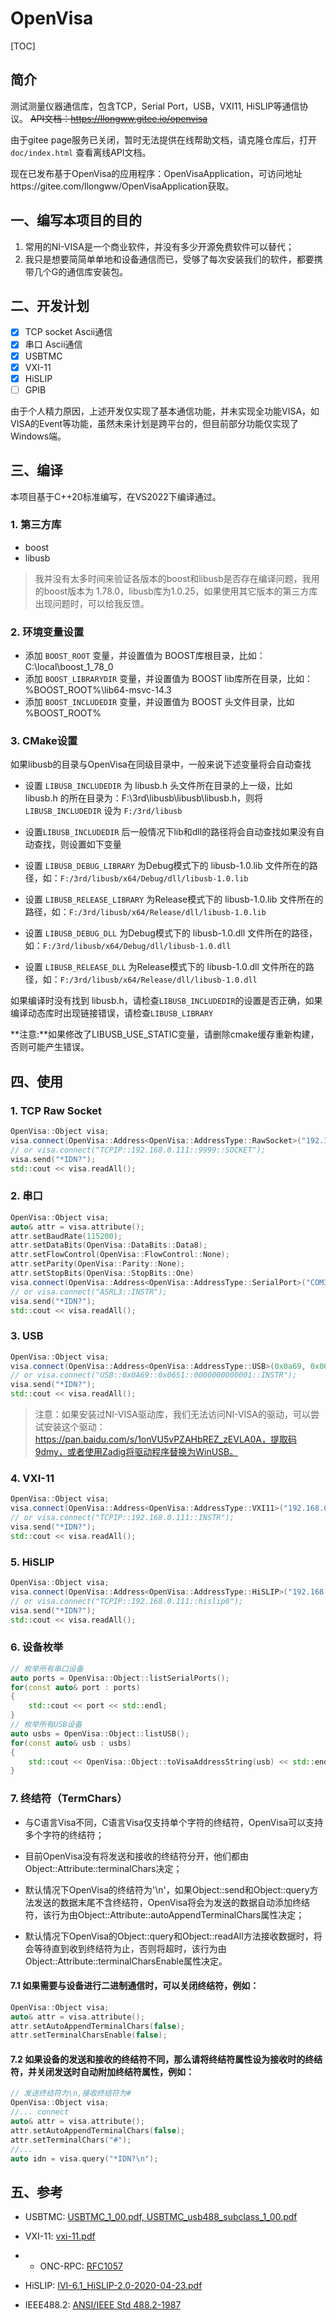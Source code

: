 # OpenVisa

[TOC]

## 简介

测试测量仪器通信库，包含TCP，Serial Port，USB，VXI11, HiSLIP等通信协议。
~~API文档：https://llongww.gitee.io/openvisa~~

由于gitee page服务已关闭，暂时无法提供在线帮助文档，请克隆仓库后，打开`doc/index.html` 查看离线API文档。

现在已发布基于OpenVisa的应用程序：OpenVisaApplication，可访问地址https://gitee.com/llongww/OpenVisaApplication获取。

## 一、编写本项目的目的

1. 常用的NI-VISA是一个商业软件，并没有多少开源免费软件可以替代；
2. 我只是想要简简单单地和设备通信而已，受够了每次安装我们的软件，都要携带几个G的通信库安装包。

## 二、开发计划
- [x] TCP socket Ascii通信
- [x] 串口 Ascii通信
- [x] USBTMC
- [x] VXI-11
- [x] HiSLIP
- [ ] GPIB

由于个人精力原因，上述开发仅实现了基本通信功能，并未实现全功能VISA，如VISA的Event等功能，虽然未来计划是跨平台的，但目前部分功能仅实现了Windows端。

## 三、编译

本项目基于C++20标准编写，在VS2022下编译通过。

### 1. 第三方库

* boost
* libusb

>我并没有太多时间来验证各版本的boost和libusb是否存在编译问题，我用的boost版本为 1.78.0，libusb库为1.0.25，如果使用其它版本的第三方库出现问题时，可以给我反馈。

### 2. 环境变量设置

* 添加 ```BOOST_ROOT``` 变量，并设置值为 BOOST库根目录，比如：C:\local\boost_1_78_0
* 添加 ```BOOST_LIBRARYDIR``` 变量，并设置值为 BOOST lib库所在目录，比如：%BOOST_ROOT%\lib64-msvc-14.3
* 添加 ```BOOST_INCLUDEDIR``` 变量，并设置值为 BOOST 头文件目录，比如 %BOOST_ROOT%

### 3. CMake设置

如果libusb的目录与OpenVisa在同级目录中，一般来说下述变量将会自动查找

* 设置 ```LIBUSB_INCLUDEDIR``` 为 libusb.h 头文件所在目录的上一级，比如 libusb.h 的所在目录为：F:\3rd\libusb\libusb\libusb.h，则将 ```LIBUSB_INCLUDEDIR``` 设为 ```F:/3rd/libusb```

* 设置```LIBUSB_INCLUDEDIR``` 后一般情况下lib和dll的路径将会自动查找如果没有自动查找，则设置如下变量

* 设置 ```LIBUSB_DEBUG_LIBRARY``` 为Debug模式下的 libusb-1.0.lib 文件所在的路径，如：```F:/3rd/libusb/x64/Debug/dll/libusb-1.0.lib```

* 设置 ```LIBUSB_RELEASE_LIBRARY``` 为Release模式下的 libusb-1.0.lib 文件所在的路径，如：```F:/3rd/libusb/x64/Release/dll/libusb-1.0.lib```

* 设置 ```LIBUSB_DEBUG_DLL``` 为Debug模式下的 libusb-1.0.dll 文件所在的路径，如：```F:/3rd/libusb/x64/Debug/dll/libusb-1.0.dll```

* 设置 ```LIBUSB_RELEASE_DLL``` 为Release模式下的 libusb-1.0.dll 文件所在的路径，如：```F:/3rd/libusb/x64/Release/dll/libusb-1.0.dll```

如果编译时没有找到 libusb.h，请检查```LIBUSB_INCLUDEDIR```的设置是否正确，如果编译动态库时出现链接错误，请检查```LIBUSB_LIBRARY``` 

**注意:**如果修改了LIBUSB_USE_STATIC变量，请删除cmake缓存重新构建，否则可能产生错误。

## 四、使用

### 1. TCP Raw Socket

```cpp
OpenVisa::Object visa;
visa.connect(OpenVisa::Address<OpenVisa::AddressType::RawSocket>("192.168.0.111", 9999));
// or visa.connect("TCPIP::192.168.0.111::9999::SOCKET");
visa.send("*IDN?");
std::cout << visa.readAll();
```

### 2. 串口

```cpp
OpenVisa::Object visa;
auto& attr = visa.attribute();
attr.setBaudRate(115200);
attr.setDataBits(OpenVisa::DataBits::Data8);
attr.setFlowControl(OpenVisa::FlowControl::None);
attr.setParity(OpenVisa::Parity::None);
attr.setStopBits(OpenVisa::StopBits::One)
visa.connect(OpenVisa::Address<OpenVisa::AddressType::SerialPort>("COM3"));
// or visa.connect("ASRL3::INSTR");
visa.send("*IDN?");
std::cout << visa.readAll();
```

### 3. USB

```cpp
OpenVisa::Object visa;
visa.connect(OpenVisa::Address<OpenVisa::AddressType::USB>(0x0a69, 0x0651, "0000000000001"));
// or visa.connect("USB::0x0A69::0x0651::0000000000001::INSTR");
visa.send("*IDN?");
std::cout << visa.readAll();
```

> 注意：如果安装过NI-VISA驱动库，我们无法访问NI-VISA的驱动，可以尝试安装这个驱动：https://pan.baidu.com/s/1onVU5vPZAHbREZ_zEVLA0A，提取码9dmy，或者使用Zadig将驱动程序替换为WinUSB。

### 4. VXI-11

```cpp
OpenVisa::Object visa;
visa.connect(OpenVisa::Address<OpenVisa::AddressType::VXI11>("192.168.0.111", "inst0"));
// or visa.connect("TCPIP::192.168.0.111::INSTR");
visa.send("*IDN?");
std::cout << visa.readAll();
```

### 5. HiSLIP

```cpp
OpenVisa::Object visa;
visa.connect(OpenVisa::Address<OpenVisa::AddressType::HiSLIP>("192.168.0.111", "hislip0"));
// or visa.connect("TCPIP::192.168.0.111::hislip0");
visa.send("*IDN?");
std::cout << visa.readAll();
```

### 6. 设备枚举
```cpp
// 枚举所有串口设备
auto ports = OpenVisa::Object::listSerialPorts();
for(const auto& port : ports)
{
    std::cout << port << std::endl;
}
// 枚举所有USB设备
auto usbs = OpenVisa::Object::listUSB();
for(const auto& usb : usbs)
{
    std::cout << OpenVisa::Object::toVisaAddressString(usb) << std::endl;
}
```

### 7. 终结符（TermChars）

* 与C语言Visa不同，C语言Visa仅支持单个字符的终结符，OpenVisa可以支持多个字符的终结符；

* 目前OpenVisa没有将发送和接收的终结符分开，他们都由Object::Attribute::terminalChars决定；

* 默认情况下OpenVisa的终结符为'\n'，如果Object::send和Object::query方法发送的数据末尾不含终结符，OpenVisa将会为发送的数据自动添加终结符，该行为由Object::Attribute::autoAppendTerminalChars属性决定；
* 默认情况下OpenVisa的Object::query和Object::readAll方法接收数据时，将会等待直到收到终结符为止，否则将超时，该行为由Object::Attribute::terminalCharsEnable属性决定。

#### 7.1 如果需要与设备进行二进制通信时，可以关闭终结符，例如：

```cpp
OpenVisa::Object visa;
auto& attr = visa.attribute();
attr.setAutoAppendTerminalChars(false);
attr.setTerminalCharsEnable(false);
```

#### 7.2 如果设备的发送和接收的终结符不同，那么请将终结符属性设为接收时的终结符，并关闭发送时自动附加终结符属性，例如：

```cpp
// 发送终结符为\n,接收终结符为#
OpenVisa::Object visa;
//... connect
auto& attr = visa.attribute();
attr.setAutoAppendTerminalChars(false);
attr.setTerminalChars("#");
//...
auto idn = visa.query("*IDN?\n");
```

## 五、参考

* USBTMC: [USBTMC_1_00.pdf, USBTMC_usb488_subclass_1_00.pdf](https://www.usb.org/document-library/test-measurement-class-specification)

* VXI-11: [vxi-11.pdf](http://www.vxibus.org/specifications.html)

* * ONC-RPC: [RFC1057](https://www.rfc-editor.org/rfc/rfc1057.html)

* HiSLIP: [IVI-6.1_HiSLIP-2.0-2020-04-23.pdf](https://www.ivifoundation.org/specifications/default.aspx)

* IEEE488.2: [ANSI/IEEE Std 488.2-1987](https://ieeexplore.ieee.org/document/213762/)
